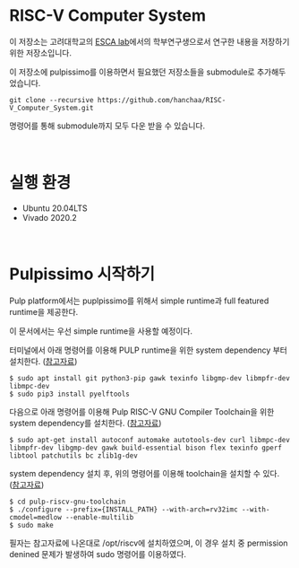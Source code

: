 # RISC-V Computer System 

이 저장소는 고려대학교의 [ESCA lab](https://esca.korea.ac.kr)에서의 학부연구생으로서 연구한 내용을 저장하기 위한 저장소입니다.

이 저장소에 pulpissimo를 이용하면서 필요했던 저장소들을 submodule로 추가해두었습니다.

```
git clone --recursive https://github.com/hanchaa/RISC-V_Computer_System.git
```
명령어를 통해 submodule까지 모두 다운 받을 수 있습니다.

<br>

# 실행 환경
- Ubuntu 20.04LTS 
- Vivado 2020.2

<br>

# Pulpissimo 시작하기
Pulp platform에서는 puplpissimo를 위해서 simple runtime과 full featured runtime을 제공한다.

이 문서에서는 우선 simple runtime을 사용할 예정이다.

터미널에서 아래 명령어를 이용해 PULP runtime을 위한 system dependency 부터 설치한다. ([참고자료](https://github.com/pulp-platform/pulp-runtime/blob/master/README.md#linux-dependencies))

```
$ sudo apt install git python3-pip gawk texinfo libgmp-dev libmpfr-dev libmpc-dev
$ sudo pip3 install pyelftools
```

다음으로 아래 명령어를 이용해 Pulp RISC-V GNU Compiler Toolchain을 위한 system dependency를 설치한다. ([참고자료](https://github.com/pulp-platform/pulp-riscv-gnu-toolchain#prerequisites))

```
$ sudo apt-get install autoconf automake autotools-dev curl libmpc-dev libmpfr-dev libgmp-dev gawk build-essential bison flex texinfo gperf libtool patchutils bc zlib1g-dev
```

system dependency 설치 후, 위의 명령어를 이용해 toolchain을 설치할 수 있다. ([참고자료](https://github.com/pulp-platform/pulp-riscv-gnu-toolchain#installation-pulp))

```
$ cd pulp-riscv-gnu-toolchain
$ ./configure --prefix={INSTALL_PATH} --with-arch=rv32imc --with-cmodel=medlow --enable-multilib
$ sudo make
```

필자는 참고자료에 나온대로 /opt/riscv에 설치하였으며, 이 경우 설치 중 permission denined 문제가 발생하여 sudo 명령어를 이용하였다.

